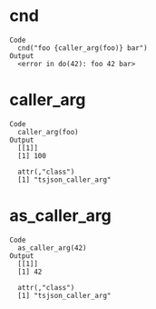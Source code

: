 # cnd

    Code
      cnd("foo {caller_arg(foo)} bar")
    Output
      <error in do(42): foo 42 bar>

# caller_arg

    Code
      caller_arg(foo)
    Output
      [[1]]
      [1] 100
      
      attr(,"class")
      [1] "tsjson_caller_arg"

# as_caller_arg

    Code
      as_caller_arg(42)
    Output
      [[1]]
      [1] 42
      
      attr(,"class")
      [1] "tsjson_caller_arg"

